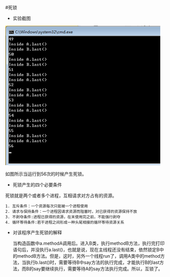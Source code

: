 #死锁
* 实验截图

![deadlocktimes.png](deadlocktimes.png)

如图所示当运行到56次的时候产生死锁。

* 死锁产生的四个必要条件

死锁就是两个或者多个进程，互相请求对方占有的资源。

 	1. 互斥条件：一个资源每次只能被一个进程使用
 	2. 请求与保持条件：一个进程因请求资源而阻塞时，对已获得的资源保持不放
 	3. 不剥夺条件:进程已获得的资源，在末使用完之前，不能强行剥夺
 	4. 循环等待条件:若干进程之间形成一种头尾相接的循环等待资源关系

* 对该程序产生死锁的解释

	当构造函数中a.methodA调用后。进入B类，执行methodB方法，执行完打印语句后，并没执行a.last()，也就是说，现在主线程还没有结束，依然锁定B中的methodB方法。但是，这时，另外一个线程run了，调用A类中的method方法，当执行b.last()时，需要等待B中say方法的执行完成，才能执行B的last方法，而B的say要继续执行，需要等待A的say方法执行完成。所以，互锁了。